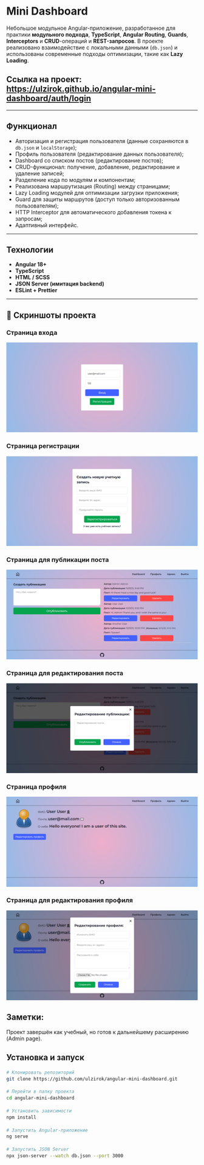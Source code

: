 # Mini Dashboard

Небольшое модульное Angular-приложение, разработанное для практики **модульного подхода**, **TypeScript**, **Angular Routing**, **Guards**, **Interceptors** и **CRUD**-операций и **REST-запросов**.
В проекте реализовано взаимодействие с локальными данными (`db.json`) и использованы современные подходы оптимизации, такие как **Lazy Loading**.

## Ссылка на проект: https://ulzirok.github.io/angular-mini-dashboard/auth/login

---

## Функционал

- Авторизация и регистрация пользователя (данные сохраняются в `db.json` и `localStorage`);
- Профиль пользователя (редактирование данных пользователя);
- Dashboard со списком постов (редактирование постов);
- CRUD-функционал: получение, добавление, редактирование и удаление записей;
- Разделение кода по модулям и компонентам;
- Реализована маршрутизация (Routing) между страницами;
- Lazy Loading модулей для оптимизации загрузки приложения;
- Guard для защиты маршрутов (доступ только авторизованным пользователям);
- HTTP Interceptor для автоматического добавления токена к запросам;
- Адаптивный интерфейс.

---

## Технологии

- **Angular 18+**
- **TypeScript**
- **HTML / SCSS**
- **JSON Server (имитация backend)**
- **ESLint + Prettier**

---

## 📸 Скриншоты проекта

### Страница входа
![Главная страница](./screenshots/dashboard-login.jpg)

### Страница регистрации
![Страница входа](./screenshots/dashboard-registration.jpg)

### Страница для публикации поста
![Онлайн-чат](./screenshots/dashboard-main.jpg)

### Страница для редактирования поста
![Онлайн-чат](./screenshots/dashboard-edit-post.jpg)

### Страница профиля
![Онлайн-чат](./screenshots/dashboard-profile.jpg)

### Страница для редактирования профиля
![Онлайн-чат](./screenshots/dashboard-edit-profile.jpg)


## Заметки:

Проект завершён как учебный, но готов к дальнейшему расширению (Admin page).

## Установка и запуск

```bash
# Клонировать репозиторий
git clone https://github.com/ulzirok/angular-mini-dashboard.git

# Перейти в папку проекта
cd angular-mini-dashboard

# Установить зависимости
npm install

# Запустить Angular-приложение
ng serve

# Запустить JSON Server
npx json-server --watch db.json --port 3000

```

